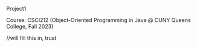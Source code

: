 Project1

Course: CSCI212 (Object-Oriented Programming in Java @ CUNY Queens College, Fall 2023)

//will fill this in, trust
